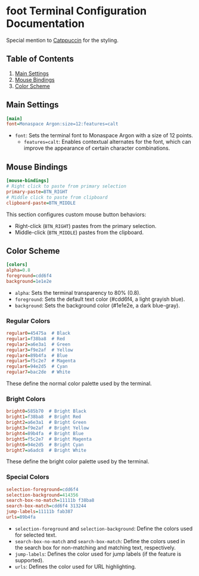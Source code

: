 # foot Terminal Configuration Documentation

Special mention to [Catppuccin](https://github.com/catppuccin/foot) for the styling.

## Table of Contents
1. [Main Settings](#main-settings)
2. [Mouse Bindings](#mouse-bindings)
3. [Color Scheme](#color-scheme)

## Main Settings

```ini
[main]
font=Monaspace Argon:size=12:features=calt
```

- `font`: Sets the terminal font to Monaspace Argon with a size of 12 points.
  - `features=calt`: Enables contextual alternates for the font, which can improve the appearance of certain character combinations.

## Mouse Bindings

```ini
[mouse-bindings]
# Right click to paste from primary selection
primary-paste=BTN_RIGHT
# Middle click to paste from clipboard
clipboard-paste=BTN_MIDDLE
```

This section configures custom mouse button behaviors:
- Right-click (`BTN_RIGHT`) pastes from the primary selection.
- Middle-click (`BTN_MIDDLE`) pastes from the clipboard.

## Color Scheme

```ini
[colors]
alpha=0.8
foreground=cdd6f4
background=1e1e2e
```

- `alpha`: Sets the terminal transparency to 80% (0.8).
- `foreground`: Sets the default text color (#cdd6f4, a light grayish blue).
- `background`: Sets the background color (#1e1e2e, a dark blue-gray).

### Regular Colors

```ini
regular0=45475a  # Black
regular1=f38ba8  # Red
regular2=a6e3a1  # Green
regular3=f9e2af  # Yellow
regular4=89b4fa  # Blue
regular5=f5c2e7  # Magenta
regular6=94e2d5  # Cyan
regular7=bac2de  # White
```

These define the normal color palette used by the terminal.

### Bright Colors

```ini
bright0=585b70  # Bright Black
bright1=f38ba8  # Bright Red
bright2=a6e3a1  # Bright Green
bright3=f9e2af  # Bright Yellow
bright4=89b4fa  # Bright Blue
bright5=f5c2e7  # Bright Magenta
bright6=94e2d5  # Bright Cyan
bright7=a6adc8  # Bright White
```

These define the bright color palette used by the terminal.

### Special Colors

```ini
selection-foreground=cdd6f4
selection-background=414356
search-box-no-match=11111b f38ba8
search-box-match=cdd6f4 313244
jump-labels=11111b fab387
urls=89b4fa
```

- `selection-foreground` and `selection-background`: Define the colors used for selected text.
- `search-box-no-match` and `search-box-match`: Define the colors used in the search box for non-matching and matching text, respectively.
- `jump-labels`: Defines the color used for jump labels (if the feature is supported).
- `urls`: Defines the color used for URL highlighting.
